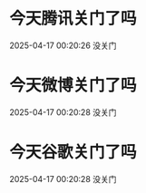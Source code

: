 # 今天腾讯关门了吗

2025-04-17 00:20:26 没关门

# 今天微博关门了吗

2025-04-17 00:20:28 没关门

# 今天谷歌关门了吗

2025-04-17 00:20:28 没关门

